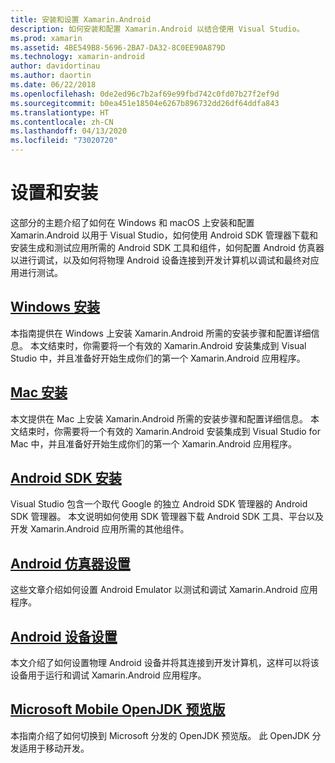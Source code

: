 ```yaml
---
title: 安装和设置 Xamarin.Android
description: 如何安装和配置 Xamarin.Android 以结合使用 Visual Studio。
ms.prod: xamarin
ms.assetid: 4BE549B8-5696-2BA7-DA32-8C0EE90A879D
ms.technology: xamarin-android
author: davidortinau
ms.author: daortin
ms.date: 06/22/2018
ms.openlocfilehash: 0de2ed96c7b2af69e99fbd742c0fd07b27f2ef9d
ms.sourcegitcommit: b0ea451e18504e6267b896732dd26df64ddfa843
ms.translationtype: HT
ms.contentlocale: zh-CN
ms.lasthandoff: 04/13/2020
ms.locfileid: "73020720"
---
```

# <a name="setup-and-installation"></a>设置和安装

这部分的主题介绍了如何在 Windows 和 macOS 上安装和配置 Xamarin.Android 以用于 Visual Studio，如何使用 Android SDK 管理器下载和安装生成和测试应用所需的 Android SDK 工具和组件，如何配置 Android 仿真器以进行调试，以及如何将物理 Android 设备连接到开发计算机以调试和最终对应用进行测试。

## <a name="windows-installation"></a>[Windows 安装](~/android/get-started/installation/windows.md)

本指南提供在 Windows 上安装 Xamarin.Android 所需的安装步骤和配置详细信息。 本文结束时，你需要将一个有效的 Xamarin.Android 安装集成到 Visual Studio 中，并且准备好开始生成你们的第一个 Xamarin.Android 应用程序。

## <a name="mac-installation"></a>[Mac 安装](https://docs.microsoft.com/visualstudio/mac/installation)

本文提供在 Mac 上安装 Xamarin.Android 所需的安装步骤和配置详细信息。 本文结束时，你需要将一个有效的 Xamarin.Android 安装集成到 Visual Studio for Mac 中，并且准备好开始生成你们的第一个 Xamarin.Android 应用程序。

## <a name="android-sdk-setup"></a>[Android SDK 安装](~/android/get-started/installation/android-sdk.md)

Visual Studio 包含一个取代 Google 的独立 Android SDK 管理器的 Android SDK 管理器。 本文说明如何使用 SDK 管理器下载 Android SDK 工具、平台以及开发 Xamarin.Android 应用所需的其他组件。

## <a name="android-emulator-setup"></a>[Android 仿真器设置](~/android/get-started/installation/android-emulator/index.md)

这些文章介绍如何设置 Android Emulator 以测试和调试 Xamarin.Android 应用程序。

## <a name="android-device-setup"></a>[Android 设备设置](~/android/get-started/installation/set-up-device-for-development.md)

本文介绍了如何设置物理 Android 设备并将其连接到开发计算机，这样可以将该设备用于运行和调试 Xamarin.Android 应用程序。

## <a name="microsoft-mobile-openjdk-preview"></a>[Microsoft Mobile OpenJDK 预览版](~/android/get-started/installation/openjdk.md)

本指南介绍了如何切换到 Microsoft 分发的 OpenJDK 预览版。 此 OpenJDK 分发适用于移动开发。
